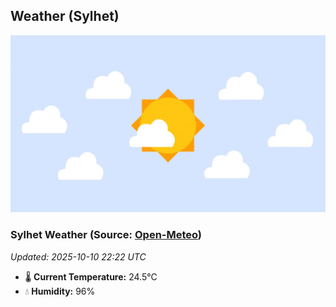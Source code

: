 ## Weather (Sylhet)
![](/weather.webp)
<!-- WEATHER-START -->
### Sylhet Weather (Source: [Open-Meteo](https://open-meteo.com))
_Updated: 2025-10-10 22:22 UTC_
* 🌡️ **Current Temperature:** 24.5°C
* 💧 **Humidity:** 96%
<!-- WEATHER-END -->













































































































